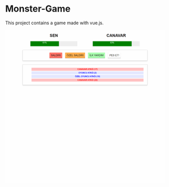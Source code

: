 # Monster-Game
This project contains a game made with vue.js.

![Game](screencapture-127-0-0-1-5500-index-html-2022-04-29-00_29_55.png)
